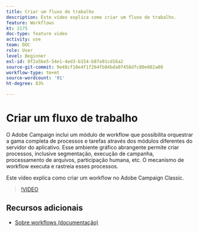 ```yaml
---
title: Criar um fluxo de trabalho
description: Este vídeo explica como criar um fluxo de trabalho.
feature: Workflows
kt: 2175
doc-type: feature video
activity: use
team: DOC
role: User
level: Beginner
exl-id: 0f2a5be5-54e1-4ed3-b154-b87a91cd16a2
source-git-commit: 9e48cf10e4f1f264fb84bda07458dfc80e082a08
workflow-type: tm+mt
source-wordcount: '91'
ht-degree: 83%

---
```


# Criar um fluxo de trabalho

O Adobe Campaign inclui um módulo de workflow que possibilita orquestrar a gama completa de processos e tarefas através dos módulos diferentes do servidor do aplicativo. Esse ambiente gráfico abrangente permite criar processos, inclusive segmentação, execução de campanha, processamento de arquivos, participação humana, etc. O mecanismo de workflow executa e rastreia esses processos.

Este vídeo explica como criar um workflow no Adobe Campaign Classic.

>[!VIDEO](https://video.tv.adobe.com/v/25559?quality=12)

## Recursos adicionais

* [Sobre workflows (documentação)](https://experienceleague.adobe.com/docs/campaign-classic/using/automating-with-workflows/introduction/about-workflows.html?lang=pt-BR)
